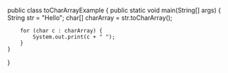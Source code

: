 public class toCharArrayExample {
    public static void main(String[] args) {
        String str = "Hello";
        char[] charArray = str.toCharArray();

        for (char c : charArray) {
            System.out.print(c + " ");
        }
    }
}

